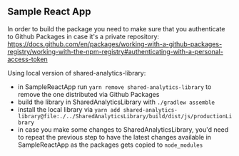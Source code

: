 ## Sample React App
In order to build the package you need to make sure that you authenticate to Github Packages 
in case it's a private repository: https://docs.github.com/en/packages/working-with-a-github-packages-registry/working-with-the-npm-registry#authenticating-with-a-personal-access-token

Using local version of shared-analytics-library:
- in SampleReactApp run `yarn remove shared-analytics-library` to remove the one distributed via Github Packages
- build the library in SharedAnalyticsLibrary with `./gradlew assemble`
- install the local library via `yarn add shared-analytics-library@file:./../SharedAnalyticsLibrary/build/dist/js/productionLibrary`
- in case you make some changes to SharedAnalyticsLibrary, you'd need to repeat the previous step to have the latest changes available in SampleReactApp as the packages gets copied to `node_modules`

